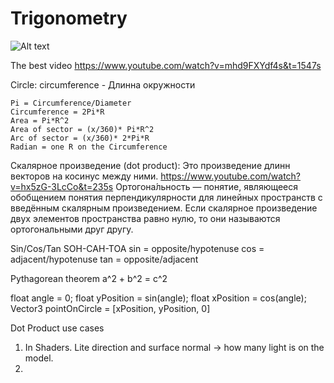 # Trigonometry



![Alt text](/assets/sin-cos.png)


The best video
	https://www.youtube.com/watch?v=mhd9FXYdf4s&t=1547s


Circle:
	circumference - Длинна окружности

	Pi = Circumference/Diameter
	Circumference = 2Pi*R
	Area = Pi*R^2
	Area of sector = (x/360)* Pi*R^2
	Arc of sector = (x/360)* 2*Pi*R
	Radian = one R on the Circumference

Скалярное произведение (dot product):
	Это произведение длинн векторов на косинус между ними.
	https://www.youtube.com/watch?v=hx5zG-3LcCo&t=235s
	Ортогона́льность — понятие, являющееся обобщением понятия перпендикулярности для линейных пространств с введённым скалярным произведением.
	Если скалярное произведение двух элементов пространства равно нулю, то они называются ортогональными друг другу.


Sin/Cos/Tan     SOH-CAH-TOA
	sin = opposite/hypotenuse
	cos = adjacent/hypotenuse
	tan = opposite/adjacent

Pythagorean theorem
	a^2 + b^2 = c^2

float angle = 0;
float yPosition = sin(angle);
float xPosition = cos(angle);
Vector3 pointOnСircle = [xPosition, yPosition, 0]	


Dot Product use cases
1. In Shaders.  Lite direction and surface normal  -> how many light is on the model.
2. 